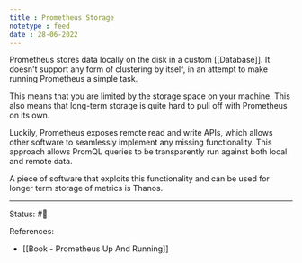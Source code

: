 ```yaml
---
title : Prometheus Storage
notetype : feed
date : 28-06-2022
---
```


Prometheus stores data locally on the disk in a custom [[Database]]. It doesn't support any form of clustering by itself, in an attempt to make running Prometheus a simple task. 

This means that you are limited by the storage space on your machine. This also means that long-term storage is quite hard to pull off with Prometheus on its own.

Luckily, Prometheus exposes remote read and write APIs, which allows other software to seamlessly implement any missing functionality. This approach allows PromQL queries to be transparently run against both local and remote data.

A piece of software that exploits this functionality and can be used for longer term storage of metrics is Thanos.

-----

Status: #🌱 

References:
- [[Book - Prometheus Up And Running]]
